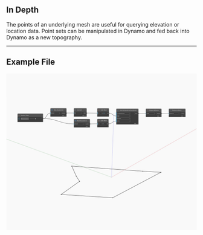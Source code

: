 ## In Depth
The points of an underlying mesh are useful for querying elevation or location data. Point sets can be manipulated in Dynamo and fed back into Dynamo as a new topography.
___
## Example File

![Points](./Autodesk.DesignScript.Geometry.Polygon.Points_img.jpg)

